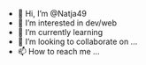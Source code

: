 - 👋 Hi, I’m @Natja49
- 👀 I’m interested in dev/web
- 🌱 I’m currently learning 
- 💞️ I’m looking to collaborate on ...
- 📫 How to reach me ...

<!---
Natja49/Natja49 is a ✨ special ✨ repository because its `README.md` (this file) appears on your GitHub profile.
You can click the Preview link to take a look at your changes.
--->
